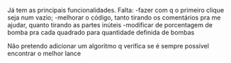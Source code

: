 Já tem as principais funcionalidades. Falta:
-fazer com q o primeiro clique seja num vazio;
-melhorar o código, tanto tirando os comentários pra me ajudar, quanto tirando as partes inúteis
-modificar de porcentagem de bomba pra cada quadrado para quantidade definida de bombas

Não pretendo adicionar um algoritmo q verifica se é sempre possível encontrar o melhor lance
